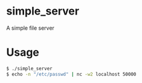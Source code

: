 simple_server
=============

A simple file server

Usage
=====

```bash
$ ./simple_server
$ echo -n "/etc/passwd" | nc -w2 localhost 50000
```
